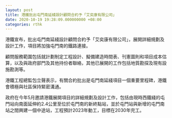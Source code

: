 ```yaml
---
layout: post
title: 港鐵批出屯門南延綫設計顧問合約予「艾奕康有限公司」
date: 2020-10-19 19:28:09.000000000 +08:00
categories: rthk
---
```


港鐵宣布，批出屯門南延綫設計顧問合約予「艾奕康有限公司」，展開詳細規劃及設計工作，項目將加強屯門南的鐵路連接。

顧問服務範圍包括就計劃制定工程設計、擬備建造時間表、刊憲圖則和項目成本估算，以及與政府部門及其他持份者聯絡，其他已展開的工作包括地質勘探及現有設施勘測等。

港鐵工程總監包立聲表示，有關合約批出是屯門南延綫項目一個重要里程碑，港鐵會積極與社區保持緊密溝通。

政府在今年5月邀請港鐵展開項目的詳細規劃及設計工作，包括由現時西鐵綫的屯門站向南面延伸約2.4公里至位於屯門南的新終點站，並於屯門站與新增的屯門南站之間興建一個中途站，工程預計2023年動工，目標在2030年完工。

